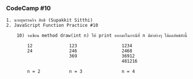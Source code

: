 ### CodeCamp #10
    1. นายสุพรรคกิจ สิทธิ (Supakkit Sitthi)
    2. JavaScript Function Practice #10

        10) จงเขียน method draw(int n) ให้ print ออกมาในกรณีที่ n มีค่าต่างๆ ได้ผลลัพธ์ดังนี้

            12              123                 1234
            24              246                 2468
                            369                 36912
                                                481216
            
            n = 2           n = 3               n = 4